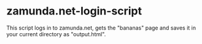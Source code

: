 # zamunda.net-login-script
This script logs in to zamunda.net, gets the "bananas" page and saves it in your current directory as "output.html".
